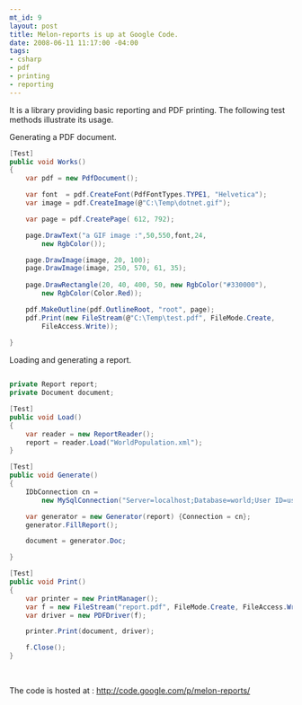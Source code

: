 ```yaml
--- 
mt_id: 9
layout: post
title: Melon-reports is up at Google Code.
date: 2008-06-11 11:17:00 -04:00
tags:
- csharp
- pdf
- printing
- reporting
---
```

It is a library providing basic reporting and PDF printing. The following test methods illustrate its usage.

Generating a PDF document.

```csharp
[Test]
public void Works()
{
	var pdf = new PdfDocument();

	var font  = pdf.CreateFont(PdfFontTypes.TYPE1, "Helvetica");
	var image = pdf.CreateImage(@"C:\Temp\dotnet.gif");

	var page = pdf.CreatePage( 612, 792);

	page.DrawText("a GIF image :",50,550,font,24, 
		new RgbColor());

	page.DrawImage(image, 20, 100);
	page.DrawImage(image, 250, 570, 61, 35);
			
	page.DrawRectangle(20, 40, 400, 50, new RgbColor("#330000"), 
		new RgbColor(Color.Red));

	pdf.MakeOutline(pdf.OutlineRoot, "root", page);
	pdf.Print(new FileStream(@"C:\Temp\test.pdf", FileMode.Create, 
		FileAccess.Write));
			
}

```

Loading and generating a report.
<br/>

```csharp

private Report report;
private Document document;

[Test]
public void Load()
{
	var reader = new ReportReader();
	report = reader.Load("WorldPopulation.xml");
}

[Test]
public void Generate()
{
	IDbConnection cn = 
		new MySqlConnection("Server=localhost;Database=world;User ID=user;Password=password;");

	var generator = new Generator(report) {Connection = cn};
	generator.FillReport();

	document = generator.Doc;

}

[Test]
public void Print()
{
	var printer = new PrintManager();
	var f = new FileStream("report.pdf", FileMode.Create, FileAccess.Write);
	var driver = new PDFDriver(f);

	printer.Print(document, driver);

	f.Close();
}

```

<br/>

The code is hosted at : <a href="http://code.google.com/p/melon-reports/">http://code.google.com/p/melon-reports/</a> 
